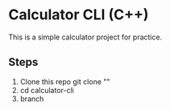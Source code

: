 # Calculator CLI (C++)

This is a simple calculator project for practice.

## Steps

1. Clone this repo
   git clone "<repo-url>"
2. cd calculator-cli
3. branch
